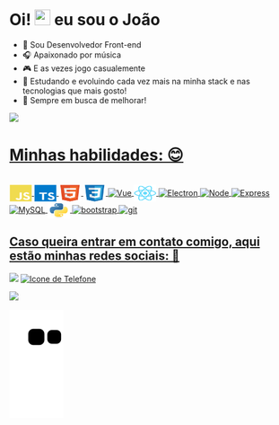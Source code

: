 <h1> Oi! <img src="https://media.giphy.com/media/hvRJCLFzcasrR4ia7z/giphy.gif" width="28px" height="28px"> eu sou o João </h1>

- 🔭 Sou Desenvolvedor Front-end 
- 🎧 Apaixonado por música
- 🎮 E as vezes jogo casualemente  
- 🌱 Estudando e evoluindo cada vez mais na minha stack e nas tecnologias que mais gosto!
- 🚀 Sempre em busca de melhorar!

<div>
 <a href="https://github.com/jovimoura">
 <img altura="180em" src="https://github-readme-stats.vercel.app/api/top-langs/?username=jovimoura&layout=compact&langs_count=16&theme=dark"/>
</div>
  <h1>Minhas habilidades: 😊</h1>
<div style="display: inline_block"><br>
 <img align="center" alt="Js" height="30" width="40" src="https://raw.githubusercontent.com/devicons/devicon/master/icons/javascript/javascript-plain.svg">
 <img align="center" alt="Ts" height="30" width="40" src="https://raw.githubusercontent.com/devicons/devicon/master/icons/typescript/typescript-plain.svg">
 <img align="center" alt="HTML" height="30" width="40" src="https://raw.githubusercontent.com/devicons/devicon/master/icons/html5/html5-original.svg">
 <img align="center" alt="CSS" height="30" width="40" src="https://raw.githubusercontent.com/devicons/devicon/master/icons/css3/css3-original.svg">
 <img align="center" alt="Vue" height="30" width="40" src="https://cdn.jsdelivr.net/gh/devicons/devicon/icons/vuejs/vuejs-original-wordmark.svg" />
 <img align="center" alt="React" height="30" width="40" src="https://raw.githubusercontent.com/devicons/devicon/master/icons/react/react-original.svg">
 <img align="center" alt="Electron" height="30" width="40" src="https://cdn.jsdelivr.net/gh/devicons/devicon/icons/electron/electron-original.svg" />
 <img align="center" alt="Node" height="30" width="40" src="https://cdn.jsdelivr.net/gh/devicons/devicon/icons/nodejs/nodejs-original.svg" />
 <img align="center" alt="Express" height="30" width="40" src="https://cdn.jsdelivr.net/gh/devicons/devicon/icons/express/express-original.svg" />
 <img align="center" alt="MySQL" height="30" width="40" src="https://cdn.jsdelivr.net/gh/devicons/devicon/icons/mysql/mysql-plain-wordmark.svg" />
 <img align="center" alt="Python" height="30" width="40" src="https://raw.githubusercontent.com/devicons/devicon/master/icons/python/python-original.svg">
 <img align="center" alt="bootstrap" height="30" width="40" src="https://cdn.jsdelivr.net/gh/devicons/devicon/icons/bootstrap/bootstrap-original.svg">
 <img align="center" alt="git" height="30" width="40" src="https://cdn.jsdelivr.net/gh/devicons/devicon/icons/git/git-original.svg">
</div>
  <h2> Caso queira entrar em contato comigo, aqui estão minhas redes sociais: 🤗</h2>
<div class="midia">
  <a href="https://www.linkedin.com/in/jovimoura10/" target="_blank"><img src="https://img.shields.io/badge/-LinkedIn-%230077B5?style=for-the-badge&logo=linkedin&logoColor=white" ></a>
 <a href="https://api.whatsapp.com/send?phone=5521984954753" target="_blank"><img src="https://img.shields.io/badge/WhatsApp-25D366?style=for-the-badge&logo=whatsapp&logoColor=white" alt="Icone de Telefone"></a>
          
 <a href = "mailto:joaovictors.mouraa@gmail.com?" target="_blank"><img src="https://img.shields.io/badge/-Gmail-%23333?style=for-the-badge&logo=gmail&logoColor=white" ></a>
</div>
 
 ![Snake animation](https://github.com/jovimoura/jovimoura/blob/output/github-contribution-grid-snake.svg)
